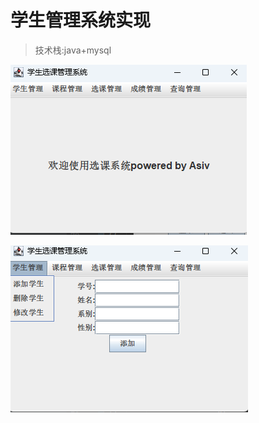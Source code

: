 # 学生管理系统实现

> 技术栈:java+mysql

![image-20221225215041751](image\image-20221225215041751.png)



![image-20221225215316377](image\image-20221225215316377.png)